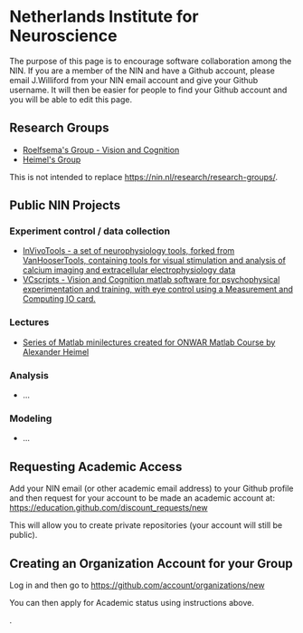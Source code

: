 Netherlands Institute for Neuroscience
======================================

The purpose of this page is to encourage software collaboration among the NIN.
If you are a member of the NIN and have a Github account, please email J.Williford from your NIN email account and give your Github username. It will then be easier for people to find your Github account and you will be able to edit this page.

Research Groups
---------------

* [Roelfsema's Group - Vision and Cognition](https://github.com/VisionandCognition)
* [Heimel's Group](https://github.com/heimel)

This is not intended to replace https://nin.nl/research/research-groups/.

Public NIN Projects
-------------------

### Experiment control / data collection

* [InVivoTools - a set of neurophysiology tools, forked from VanHooserTools, containing tools for visual stimulation and analysis of calcium imaging and extracellular electrophysiology data](https://github.com/heimel/InVivoTools)
* [VCscripts - Vision and Cognition matlab software for psychophysical experimentation and training, with eye control using a Measurement and Computing IO card.](https://github.com/VisionandCognition/VCscripts)

### Lectures

* [Series of Matlab minilectures created for ONWAR Matlab Course by Alexander Heimel](https://github.com/heimel/Matlab_minilectures)

### Analysis

* ...

### Modeling

* ...

Requesting Academic Access
--------------------------

Add your NIN email (or other academic email address) to your Github profile and then request for your account to be made an academic account at:
https://education.github.com/discount_requests/new

This will allow you to create private repositories (your account will still be public).

Creating an Organization Account for your Group
-----------------------------------------------
Log in and then go to https://github.com/account/organizations/new

You can then apply for Academic status using instructions above.


.
